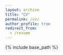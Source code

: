 ```yaml
---
layout: archive
title: "CV"
permalink: /cv/
author_profile: true
redirect_from:
  - /resume
---
```


{% include base_path %}

